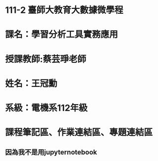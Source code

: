 # 111-2 臺師大教育大數據微學程
# 課名：學習分析工具實務應用
# 授課教師:蔡芸琤老師
# 姓名：王冠勳
# 系級：電機系112年級
# 課程筆記區、作業連結區、專題連結區
## 因為我不是用jupyternotebook 
